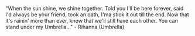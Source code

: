 "When the sun shine, we shine together.
 Told you I'll be here forever, said I'd always be your friend, took an oath, I'ma stick it out till the end.
 Now that it's rainin' more than ever, know that we'll still have each other.
 You can stand under my Umbrella..."
	 - Rihanna (Umbrella) 